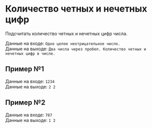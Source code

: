 # Количество четных и нечетных цифр
Подсчитать количество четных и нечетных цифр числа.

Данные на входе:	`Одно целое неотрицательное число.`  
Данные на выходе:	`Два числа через пробел. Количество четных и нечетных цифр в числе.`

## Пример №1
Данные на входе:	`1234`  
Данные на выходе:	`2 2`

## Пример №2
Данные на входе:	`787`  
Данные на выходе:	`1 2`